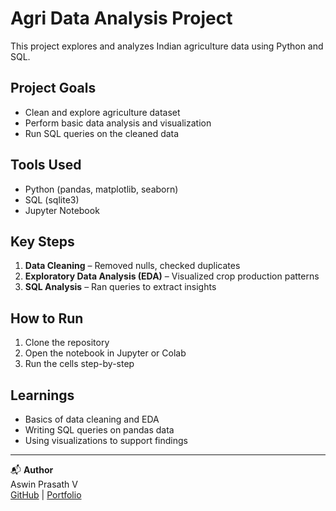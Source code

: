 
#  Agri Data Analysis Project

This project explores and analyzes Indian agriculture data using Python and SQL.

## Project Goals

- Clean and explore agriculture dataset
- Perform basic data analysis and visualization
- Run SQL queries on the cleaned data

## Tools Used

- Python (pandas, matplotlib, seaborn)
- SQL (sqlite3)
- Jupyter Notebook

## Key Steps

1. **Data Cleaning** – Removed nulls, checked duplicates
2. **Exploratory Data Analysis (EDA)** – Visualized crop production patterns
3. **SQL Analysis** – Ran queries to extract insights

## How to Run

1. Clone the repository
2. Open the notebook in Jupyter or Colab
3. Run the cells step-by-step

## Learnings

- Basics of data cleaning and EDA
- Writing SQL queries on pandas data
- Using visualizations to support findings

---

📬 **Author**  
Aswin Prasath V  
[GitHub](https://github.com/Aswinprasath31) | [Portfolio](https://aswinprasath31.github.io)
